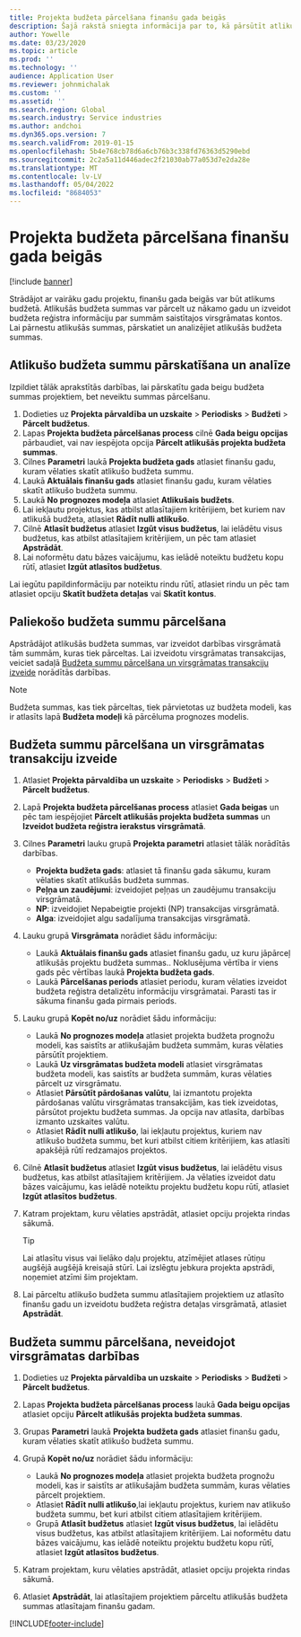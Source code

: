 ```yaml
---
title: Projekta budžeta pārcelšana finanšu gada beigās
description: Šajā rakstā sniegta informācija par to, kā pārsūtīt atlikušās budžeta summas uz nākamajiem gadiem un izveidot detalizētu informāciju par budžeta reģistru.
author: Yowelle
ms.date: 03/23/2020
ms.topic: article
ms.prod: ''
ms.technology: ''
audience: Application User
ms.reviewer: johnmichalak
ms.custom: ''
ms.assetid: ''
ms.search.region: Global
ms.search.industry: Service industries
ms.author: andchoi
ms.dyn365.ops.version: 7
ms.search.validFrom: 2019-01-15
ms.openlocfilehash: 5b4e768cb78d6a6cb76b3c338fd76363d5290ebd
ms.sourcegitcommit: 2c2a5a11d446adec2f21030ab77a053d7e2da28e
ms.translationtype: MT
ms.contentlocale: lv-LV
ms.lasthandoff: 05/04/2022
ms.locfileid: "8684053"
---
```

# <a name="transfer-project-budgets-at-fiscal-year-end"></a>Projekta budžeta pārcelšana finanšu gada beigās

[!include [banner](../includes/banner.md)]

Strādājot ar vairāku gadu projektu, finanšu gada beigās var būt atlikums budžetā. Atlikušās budžeta summas var pārcelt uz nākamo gadu un izveidot budžeta reģistra informāciju par summām saistītajos virsgrāmatas kontos. Lai pārnestu atlikušās summas, pārskatiet un analizējiet atlikušās budžeta summas.

## <a name="review-and-analyze-remaining-budget-amounts"></a>Atlikušo budžeta summu pārskatīšana un analīze

Izpildiet tālāk aprakstītās darbības, lai pārskatītu gada beigu budžeta summas projektiem, bet neveiktu summas pārcelšanu.

1. Dodieties uz **Projekta pārvaldība un uzskaite** > **Periodisks** > **Budžeti** > **Pārcelt budžetus**. 
2. Lapas **Projekta budžeta pārcelšanas process** cilnē **Gada beigu opcijas** pārbaudiet, vai nav iespējota opcija **Pārcelt atlikušās projekta budžeta summas**.
3. Cilnes **Parametri** laukā **Projekta budžeta gads** atlasiet finanšu gadu, kuram vēlaties skatīt atlikušo budžeta summu. 
4. Laukā **Aktuālais finanšu gads** atlasiet finanšu gadu, kuram vēlaties skatīt atlikušo budžeta summu. 
5. Laukā **No prognozes modeļa** atlasiet **Atlikušais budžets**. 
6. Lai iekļautu projektus, kas atbilst atlasītajiem kritērijiem, bet kuriem nav atlikušā budžeta, atlasiet **Rādīt nulli atlikušo**.  
7. Cilnē **Atlasīt budžetus** atlasiet **Izgūt visus budžetus**, lai ielādētu visus budžetus, kas atbilst atlasītajiem kritērijiem, un pēc tam atlasiet **Apstrādāt**. 
8. Lai noformētu datu bāzes vaicājumu, kas ielādē noteiktu budžetu kopu rūtī, atlasiet **Izgūt atlasītos budžetus**.

Lai iegūtu papildinformāciju par noteiktu rindu rūtī, atlasiet rindu un pēc tam atlasiet opciju **Skatīt budžeta detaļas** vai **Skatīt kontus**.

## <a name="carry-forward-remaining-budget-amounts"></a>Paliekošo budžeta summu pārcelšana 

Apstrādājot atlikušās budžeta summas, var izveidot darbības virsgrāmatā tām summām, kuras tiek pārceltas. Lai izveidotu virsgrāmatas transakcijas, veiciet sadaļā [Budžeta summu pārcelšana un virsgrāmatas transakciju izveide](#carry-forward) norādītās darbības. 

> [!NOTE]
> Budžeta summas, kas tiek pārceltas, tiek pārvietotas uz budžeta modeli, kas ir atlasīts lapā **Budžeta modeļi** kā pārcēluma prognozes modelis.  

## <a name="carry-forward-budget-amounts-and-create-general-ledger-transactions"></a><a name="carry-forward"></a>Budžeta summu pārcelšana un virsgrāmatas transakciju izveide

1.  Atlasiet **Projekta pārvaldība un uzskaite** > **Periodisks** > **Budžeti** > **Pārcelt budžetus**. 
2. Lapā **Projekta budžeta pārcelšanas process** atlasiet **Gada beigas** un pēc tam iespējojiet **Pārcelt atlikušās projekta budžeta summas** un **Izveidot budžeta reģistra ierakstus virsgrāmatā**. 
3. Cilnes **Parametri** lauku grupā **Projekta parametri** atlasiet tālāk norādītās darbības.

   - **Projekta budžeta gads**: atlasiet tā finanšu gada sākumu, kuram vēlaties skatīt atlikušās budžeta summas. 
   - **Peļņa un zaudējumi**: izveidojiet peļņas un zaudējumu transakciju virsgrāmatā. 
   -  **NP**: izveidojiet Nepabeigtie projekti (NP) transakcijas virsgrāmatā.
   -  **Alga**: izveidojiet algu sadalījuma transakcijas virsgrāmatā. 

5. Lauku grupā **Virsgrāmata** norādiet šādu informāciju: 

   - Laukā **Aktuālais finanšu gads** atlasiet finanšu gadu, uz kuru jāpārceļ atlikušās projektu budžeta summas.. Noklusējuma vērtība ir viens gads pēc vērtības laukā **Projekta budžeta gads**.
   -  Laukā **Pārcelšanas periods** atlasiet periodu, kuram vēlaties izveidot budžeta reģistra detalizētu informāciju virsgrāmatai. Parasti tas ir sākuma finanšu gada pirmais periods.

6. Lauku grupā **Kopēt no/uz** norādiet šādu informāciju:

   - Laukā **No prognozes modeļa** atlasiet projekta budžeta prognožu modeli, kas saistīts ar atlikušajām budžeta summām, kuras vēlaties pārsūtīt projektiem. 
   - Laukā **Uz virsgrāmatas budžeta modeli** atlasiet virsgrāmatas budžeta modeli, kas saistīts ar budžeta summām, kuras vēlaties pārcelt uz virsgrāmatu. 
   -  Atlasiet **Pārsūtīt pārdošanas valūtu**, lai izmantotu projekta pārdošanas valūtu virsgrāmatas transakcijām, kas tiek izveidotas, pārsūtot projektu budžeta summas. Ja opcija nav atlasīta, darbības izmanto uzskaites valūtu. 
   -  Atlasiet **Rādīt nulli atlikušo**, lai iekļautu projektus, kuriem nav atlikušo budžeta summu, bet kuri atbilst citiem kritērijiem, kas atlasīti apakšējā rūtī redzamajos projektos.

7. Cilnē **Atlasīt budžetus** atlasiet **Izgūt visus budžetus**, lai ielādētu visus budžetus, kas atbilst atlasītajiem kritērijiem. Ja vēlaties izveidot datu bāzes vaicājumu, kas ielādē noteiktu projektu budžetu kopu rūtī, atlasiet **Izgūt atlasītos budžetus**.
8. Katram projektam, kuru vēlaties apstrādāt, atlasiet opciju projekta rindas sākumā.

    > [!TIP]
    > Lai atlasītu visus vai lielāko daļu projektu, atzīmējiet atlases rūtiņu augšējā augšējā kreisajā stūrī. Lai izslēgtu jebkura projekta apstrādi, noņemiet atzīmi šim projektam.

9. Lai pārceltu atlikušo budžeta summu atlasītajiem projektiem uz atlasīto finanšu gadu un izveidotu budžeta reģistra detaļas virsgrāmatā, atlasiet **Apstrādāt**.

## <a name="carry-forward-budget-amounts-without-creating-general-ledger-transactions"></a>Budžeta summu pārcelšana, neveidojot virsgrāmatas darbības

1. Dodieties uz **Projekta pārvaldība un uzskaite** > **Periodisks** > **Budžeti** > **Pārcelt budžetus**.
2. Lapas **Projekta budžeta pārcelšanas process** laukā **Gada beigu opcijas** atlasiet opciju **Pārcelt atlikušās projekta budžeta summas**.
3. Grupas **Parametri** laukā **Projekta budžeta gads** atlasiet finanšu gadu, kuram vēlaties skatīt atlikušo budžeta summu.
4. Grupā **Kopēt no/uz** norādiet šādu informāciju:

   - Laukā **No prognozes modeļa** atlasiet projekta budžeta prognožu modeli, kas ir saistīts ar atlikušajām budžeta summām, kuras vēlaties pārcelt projektiem. 
   - Atlasiet **Rādīt nulli atlikušo**,lai iekļautu projektus, kuriem nav atlikušo budžeta summu, bet kuri atbilst citiem atlasītajiem kritērijiem.
   - Grupā **Atlasīt budžetus** atlasiet **Izgūt visus budžetus**, lai ielādētu visus budžetus, kas atbilst atlasītajiem kritērijiem. Lai noformētu datu bāzes vaicājumu, kas ielādē noteiktu projektu budžetu kopu rūtī, atlasiet **Izgūt atlasītos budžetus**.

5. Katram projektam, kuru vēlaties apstrādāt, atlasiet opciju projekta rindas sākumā. 
6. Atlasiet **Apstrādāt**, lai atlasītajiem projektiem pārceltu atlikušās budžeta summas atlasītajam finanšu gadam.



[!INCLUDE[footer-include](../includes/footer-banner.md)]
